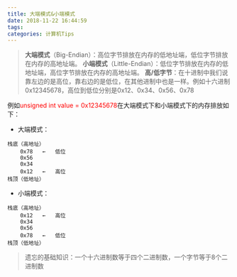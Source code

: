 ```yaml
---
title: 大端模式&小端模式
date: 2018-11-22 16:44:59
tags: 
categories: 计算机Tips
---
```


> **大端模式**（Big-Endian）：高位字节排放在内存的低地址端，低位字节排放在内存的高地址端。
**小端模式**（Little-Endian）：低位字节排放在内存的低地址端，高位字节排放在内存的高地址端。
**高/低字节**：在十进制中我们说靠左边的是高位，靠右边的是低位，在其他进制中也是一样。例如十六进制0x12345678，高位到低位分别是0x12、0x34、0x56、0x78

<!-- more -->
例如<font color=#FF0000>unsigned int value = 0x12345678</font>在大端模式下和小端模式下的内存排放如下：


* 大端模式：
```
栈底（高地址）
    0x78   ←   低位
    0x56 
    0x34
    0x12   ←   高位
栈顶（低地址）
```

* 小端模式：
```
栈底（高地址）
    0x12   ←   高位
    0x34 
    0x56
    0x78   ←   低位
栈顶（低地址）
```

> 遗忘的基础知识：一个十六进制数等于四个二进制数，一个字节等于8个二进制数

